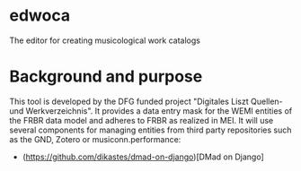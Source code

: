 # edwoca
The editor for creating musicological work catalogs

# Background and purpose

This tool is developed by the DFG funded project "Digitales Liszt Quellen- und Werkverzeichnis".
It provides a data entry mask for the WEMI entities of the FRBR data model and adheres to FRBR as realized in MEI.
It will use several components for managing entities from third party repositories such as the GND, Zotero or musiconn.performance:

- (https://github.com/dikastes/dmad-on-django)[DMad on Django]
